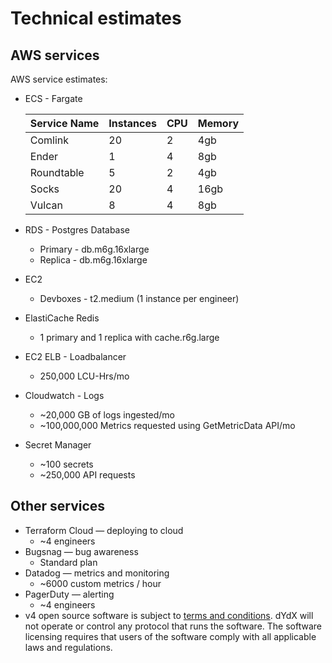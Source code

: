 # Technical estimates

## AWS services

AWS service estimates:

- ECS - Fargate

  | Service Name | Instances | CPU | Memory |
  | ------------ | --------- | --- | ------ |
  | Comlink      | 20        |  2  | 4gb    |
  | Ender        | 1         |  4  | 8gb    |
  | Roundtable   | 5         |  2  | 4gb    |
  | Socks        | 20        |  4  | 16gb   |
  | Vulcan       | 8         |  4  | 8gb    |
- RDS - Postgres Database
  - Primary - db.m6g.16xlarge
  - Replica - db.m6g.16xlarge
- EC2
  - Devboxes - t2.medium (1 instance per engineer)
- ElastiCache Redis
  - 1 primary and 1 replica with cache.r6g.large
- EC2 ELB - Loadbalancer
  - 250,000 LCU-Hrs/mo
- Cloudwatch - Logs
  - ~20,000 GB of logs ingested/mo
  - ~100,000,000 Metrics requested using GetMetricData API/mo
- Secret Manager
  - ~100 secrets
  - ~250,000 API requests

## Other services

- Terraform Cloud — deploying to cloud
  - ~4 engineers
- Bugsnag — bug awareness
  - Standard plan
- Datadog — metrics and monitoring
  - ~6000 custom metrics / hour
- PagerDuty — alerting
  - ~4 engineers
- v4 open source software is subject to [terms and conditions](https://dydx.exchange/v4-terms). dYdX will not operate or control any protocol that runs the software. The software licensing requires that users of the software comply with all applicable laws and regulations.
